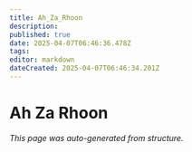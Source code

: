 ```yaml
---
title: Ah_Za_Rhoon
description: 
published: true
date: 2025-04-07T06:46:36.478Z
tags: 
editor: markdown
dateCreated: 2025-04-07T06:46:34.201Z
---
```


# Ah Za Rhoon

*This page was auto-generated from structure.*